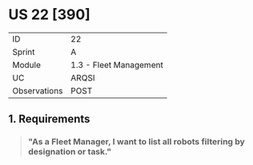 # US 22 [390]

|              |                        |
| ------------ | ---------------------- |
| ID           | 22                     |
| Sprint       | A                      |
| Module       | 1.3 - Fleet Management |
| UC           | ARQSI                  |
| Observations | POST                   |

## 1. Requirements

> ### "As a Fleet Manager, I want to list all robots filtering by designation or task."
